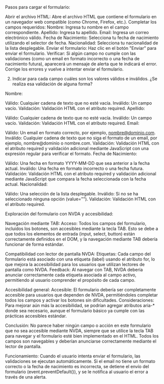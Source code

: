 Pasos para cargar el formulario:

Abrir el archivo HTML: Abre el archivo HTML que contiene el formulario en un navegador web compatible (como Chrome, Firefox, etc.).
Completar los campos requeridos:
Nombre: Ingresa tu nombre en el campo correspondiente.
Apellido: Ingresa tu apellido.
Email: Ingresa un correo electrónico válido.
Fecha de Nacimiento: Selecciona tu fecha de nacimiento utilizando el selector de fecha.
Nacionalidad: Selecciona tu nacionalidad de la lista desplegable.
Enviar el formulario: Haz clic en el botón "Enviar" para enviar el formulario.
Verificar: Si algún campo no cumple con las validaciones (como un email en formato incorrecto o una fecha de nacimiento futura), aparecerá un mensaje de alerta que te indicará el error. Corrige los errores y vuelve a intentar enviar el formulario.

2. Indicar para cada campo cuáles son los valores válidos e inválidos. ¿Se realiza esa validación de alguna forma?

Nombre:

Válido: Cualquier cadena de texto que no esté vacía.
Inválido: Un campo vacío.
Validación: Validación HTML con el atributo required.
Apellido:

Válido: Cualquier cadena de texto que no esté vacía.
Inválido: Un campo vacío.
Validación: Validación HTML con el atributo required.
Email:

Válido: Un email en formato correcto, por ejemplo, nombre@dominio.com.
Inválido: Cualquier cadena de texto que no siga el formato de un email, por ejemplo, nombre@dominio o nombre.com.
Validación: Validación HTML con el atributo required y validación adicional mediante JavaScript con una expresión regular para verificar el formato.
Fecha de Nacimiento:

Válido: Una fecha en formato YYYY-MM-DD que sea anterior a la fecha actual.
Inválido: Una fecha en formato incorrecto o una fecha futura.
Validación: Validación HTML con el atributo required y validación adicional mediante JavaScript que compara la fecha seleccionada con la fecha actual.
Nacionalidad:

Válido: Una selección de la lista desplegable.
Inválido: Si no se ha seleccionado ninguna opción (value="").
Validación: Validación HTML con el atributo required.

Exploración del formulario con NVDA y accesibilidad:

Navegación mediante TAB:
Acceso: Todos los campos del formulario, incluidos los botones, son accesibles mediante la tecla TAB. Esto se debe a que todos los elementos de entrada (input, select, button) están correctamente definidos en el DOM, y la navegación mediante TAB debería funcionar de forma estándar.

Compatibilidad con lector de pantalla NVDA:
Etiquetas: Cada campo del formulario está asociado con una etiqueta (label) usando el atributo for, lo que mejora la accesibilidad para los usuarios que utilizan lectores de pantalla como NVDA.
Feedback: Al navegar con TAB, NVDA debería anunciar correctamente cada etiqueta asociada al campo activo, permitiendo al usuario comprender el propósito de cada campo.

Accesibilidad general:
Accesible: El formulario debería ser completamente accesible para usuarios que dependen de NVDA, permitiéndoles completar todos los campos y activar los botones sin dificultades.
Consideraciones: Para mejorar aún más la accesibilidad, se podrían agregar atributos aria-* donde sea necesario, aunque el formulario básico ya cumple con las prácticas accesibles estándar.

Conclusión: No parece haber ningún campo o acción en este formulario que no sea accesible mediante NVDA, siempre que se utilice la tecla TAB para navegar y el formulario esté bien implementado en el HTML. Todos los campos son navegables y deberían anunciarse correctamente mediante el lector de pantalla.

Funcionamiento:
Cuando el usuario intenta enviar el formulario, las validaciones se ejecutan automáticamente.
Si el email no tiene un formato correcto o la fecha de nacimiento es incorrecta, se detiene el envío del formulario (event.preventDefault()), y se le notifica al usuario el error a través de una alerta.
